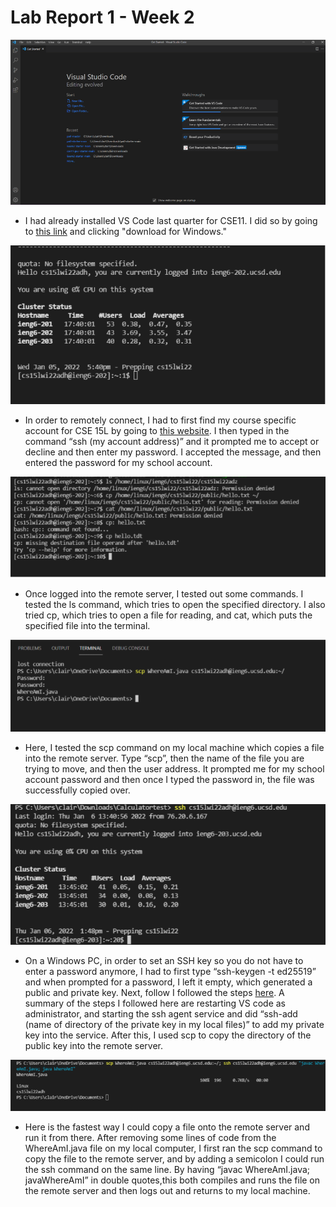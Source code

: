 
# Lab Report 1 - Week 2

![Image](labreport1picture1.PNG)
* I had already installed VS Code last quarter for CSE11. I did so by going to [this link](https://code.visualstudio.com/) and clicking "download for Windows."<br>

![Image](labreport1pic2.PNG)
* In order to remotely connect, I had to first find my course specific account for CSE 15L by going to [this website](https://sdacs.ucsd.edu/~icc/index.php). I then typed in the command “ssh (my account address)” and it prompted me to accept or decline and then enter my password. I accepted the message, and then entered the password for my school account.<br>

![Image](labreport1pic3.PNG)
* Once logged into the remote server, I tested out some commands. I tested the ls command, which tries to open the specified directory. I also tried cp, which tries to open a file for reading, and cat, which puts the specified file into the terminal.<br>

![Image](labreport1pic4.PNG)
* Here, I tested the scp command on my local machine which copies a file into the remote server. Type “scp”, then the name of the file you are trying to move, and then the user address. It prompted me for my school account password and then once I typed the password in, the file was successfully copied over.<br>

![Image](labreport1pic5.PNG)
* On a Windows PC, in order to set an SSH key so you do not have to enter a password anymore, I had to first type “ssh-keygen -t ed25519” and when prompted for a password, I left it empty, which generated a public and private key. Next, follow I followed the steps [here](https://docs.microsoft.com/en-us/windows-server/administration/openssh/openssh_keymanagement#user-key-generation). A summary of the steps I followed here are restarting VS code as administrator, and starting the ssh agent service and did “ssh-add (name of directory of the private key in my local files)” to add my private key into the service. After this, I used scp to copy the directory of the public key into the remote server.<br>

![Image](labreport1pic6.PNG)
* Here is the fastest way I could copy a file onto the remote server and run it from there. After removing some lines of code from the WhereAmI.java file on my local computer, I first ran the scp command to copy the file to the remote server, and by adding a semicolon I could run the ssh command on the same line. By having “javac WhereAmI.java; javaWhereAmI” in double quotes,this both compiles and runs the file on the remote server and then logs out and returns to my local machine.<br>

